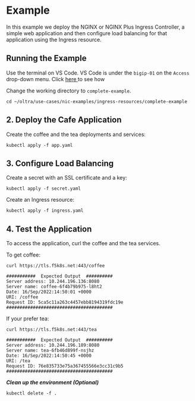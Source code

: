 # Example

In this example we deploy the NGINX or NGINX Plus Ingress Controller, a simple web application and then configure load balancing for that application using the Ingress resource.

## Running the Example

Use the terminal on VS Code. VS Code is under the `bigip-01` on the `Access` drop-down menu. Click <a href="https://raw.githubusercontent.com/F5EMEA/oltra/main/vscode.png"> here </a> to see how 

Change the working directory to `complete-example`.
```
cd ~/oltra/use-cases/nic-examples/ingress-resources/complete-example
```

## 2. Deploy the Cafe Application

Create the coffee and the tea deployments and services:
```
kubectl apply -f app.yaml
```

## 3. Configure Load Balancing

Create a secret with an SSL certificate and a key:
```
kubectl apply -f secret.yaml
```

Create an Ingress resource:
```
kubectl apply -f ingress.yaml
```

## 4. Test the Application

To access the application, curl the coffee and the tea services.


To get coffee:
```
curl https://tls.f5k8s.net:443/coffee

###########  Expected Output  ##########
Server address: 10.244.196.136:8080
Server name: coffee-6f4b79b975-l8ht2
Date: 16/Sep/2022:14:50:01 +0000
URI: /coffee
Request ID: 5ca5c11a263c4457ebb8194319fdc19e
########################################
```

If your prefer tea:
```
curl https://tls.f5k8s.net:443/tea

###########  Expected Output  ##########
Server address: 10.244.196.189:8080
Server name: tea-6fb46d899f-nsjhz
Date: 16/Sep/2022:14:50:45 +0000
URI: /tea
Request ID: 76e835733e75a367455566e3cc31c9b5
########################################
```

***Clean up the environment (Optional)***
```
kubectl delete -f .
```  